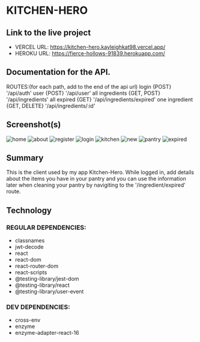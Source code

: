 # KITCHEN-HERO
## Link to the live project
* VERCEL URL:    https://kitchen-hero.kayleighkat98.vercel.app/
* HEROKU URL:    https://fierce-hollows-91839.herokuapp.com/ 
## Documentation for the API.
ROUTES:(for each path, add to the end of the api url)
    login {POST}
        '/api/auth'
    user {POST}
        '/api/user'
    all ingredients {GET, POST}
        '/api/ingredients'
    all expired {GET} 
        '/api/ingredients/expired'
    one ingredient {GET, DELETE}
        '/api/ingredients/:id'
## Screenshot(s)
![home](images/screenshots/home.png)
![about](images/screenshots/about.png)
![register](images/screenshots/register.png)
![login](images/screenshots/login.png)
![kitchen](images/screenshots/kitchen.png)
![new](images/screenshots/new.png)
![pantry](images/screenshots/pantry.png)
![expired](images/screenshots/expired.png)

## Summary
This is the client used by my app Kitchen-Hero. While logged in, add details about the items you have in your pantry and you can use the information later when cleaning your pantry by navigiting to the '/ingredient/expired' route.
## Technology
### REGULAR DEPENDENCIES:
* classnames
* jwt-decode
* react
* react-dom
* react-router-dom
* react-scripts
* @testing-library/jest-dom
* @testing-library/react
* @testing-library/user-event
### DEV DEPENDENCIES:
* cross-env
* enzyme
* enzyme-adapter-react-16





